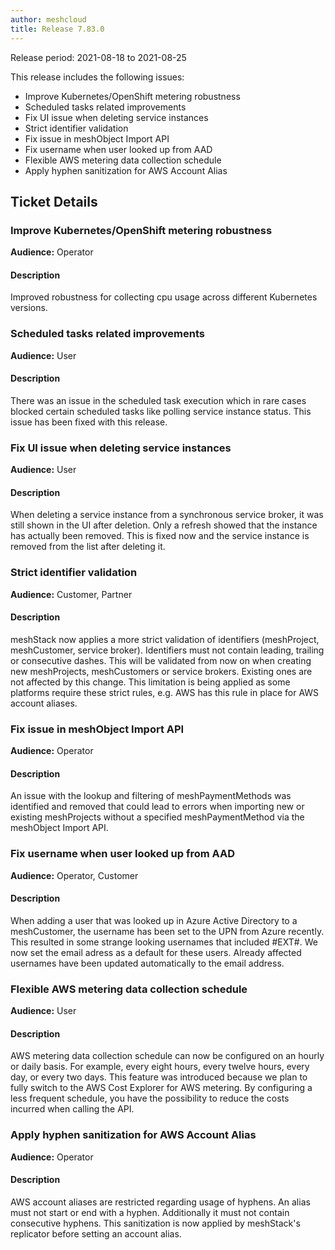 ```yaml
---
author: meshcloud
title: Release 7.83.0
---
```


Release period: 2021-08-18 to 2021-08-25

This release includes the following issues:
* Improve Kubernetes/OpenShift metering robustness
* Scheduled tasks related improvements
* Fix UI issue when deleting service instances
* Strict identifier validation
* Fix issue in meshObject Import API
* Fix username when user looked up from AAD
* Flexible AWS metering data collection schedule
* Apply hyphen sanitization for AWS Account Alias
<!--truncate-->

## Ticket Details
### Improve Kubernetes/OpenShift metering robustness
**Audience:** Operator


#### Description
Improved robustness for collecting cpu usage across different Kubernetes versions.

### Scheduled tasks related improvements
**Audience:** User


#### Description
There was an issue in the scheduled task execution which in rare cases blocked certain scheduled tasks like polling service instance
status. This issue has been fixed with this release.

### Fix UI issue when deleting service instances
**Audience:** User


#### Description
When deleting a service instance from a synchronous service broker, it was still shown in the UI after deletion.
Only a refresh showed that the instance has actually been removed. This is fixed now and the service instance
is removed from the list after deleting it.

### Strict identifier validation
**Audience:** Customer, Partner


#### Description
meshStack now applies a more strict validation of identifiers (meshProject, meshCustomer, service broker). Identifiers
must not contain leading, trailing or consecutive dashes. This will be validated from now on when creating new
meshProjects, meshCustomers or service brokers. Existing ones are not affected by this change. This limitation is being
applied as some platforms require these strict rules, e.g. AWS has this rule in place for AWS account aliases.

### Fix issue in meshObject Import API
**Audience:** Operator


#### Description
An issue with the lookup and filtering of meshPaymentMethods was identified and removed that could lead to
errors when importing new or existing meshProjects without a specified meshPaymentMethod via the meshObject
Import API.

### Fix username when user looked up from AAD
**Audience:** Operator, Customer


#### Description
When adding a user that was looked up in Azure Active Directory to a meshCustomer, the username has been set to the UPN from Azure recently.
This resulted in some strange looking usernames that included #EXT#. We now set the email adress as a default for these users. Already 
affected usernames have been updated automatically to the email address.

### Flexible AWS metering data collection schedule
**Audience:** User


#### Description
AWS metering data collection schedule can now be configured on an hourly or daily basis. For example, every eight hours,
every twelve hours, every day, or every two days. This feature was introduced because we plan to fully switch to the
AWS Cost Explorer for AWS metering. By configuring a less frequent schedule, you have the possibility to reduce the
costs incurred when calling the API.

### Apply hyphen sanitization for AWS Account Alias
**Audience:** Operator


#### Description
AWS account aliases are restricted regarding usage of hyphens. An alias must not start or end with a hyphen.
Additionally it must not contain consecutive hyphens. This sanitization is now applied by meshStack's replicator
before setting an account alias.


